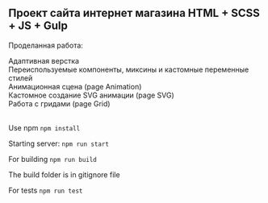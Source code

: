 ## Проект сайта интернет магазина HTML + SCSS + JS + Gulp

Проделанная работа:
<div>
Адаптивная верстка
<br>Переиспользуемые компоненты, миксины и кастомные переменные стилей
<br>Анимационная сцена (page Animation)
<br>Кастомное создание SVG анимации (page SVG)
<br>Работа с гридами (page Grid)
</div>

<br>Use npm
`npm install`

Starting server:
`npm run start`

For building
`npm run build`

The build folder is in gitignore file

For tests 
`npm run test`
